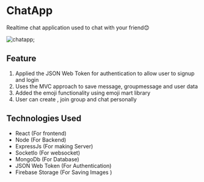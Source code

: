 # ChatApp

Realtime chat application used to chat with your friend😊 

![chatapp](https://user-images.githubusercontent.com/68547999/130778153-27d3b654-525c-44df-9cb5-ad0d04757a03.gif);

## Feature
1. Applied the JSON Web Token for authentication to allow user to signup and login
2. Uses the MVC approach to save message, groupmessage and user data
3. Added the emoji functionality using emoji mart library
4. User can create , join group and chat personally

## Technologies Used 
- React (For frontend)
- Node (For Backend)
- ExpressJs (For making Server)
- SocketIo (For websocket)
- MongoDb (For Database)
- JSON Web Token (For Authentication)
- Firebase Storage (For Saving Images )


